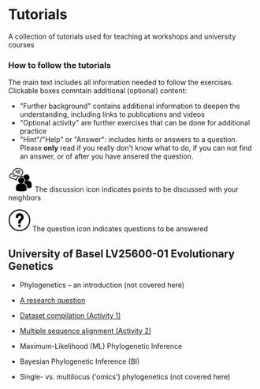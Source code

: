 # Tutorials

A collection of tutorials used for teaching at workshops and university courses

### How to follow the tutorials

The main text includes all information needed to follow the exercises. Clickable boxes comntain additional (optional) content:

* "Further background" contains additional information to deepen the understanding, including links to publications and videos
* "Optional activity" are further exercises that can be done for additional practice   
* "Hint"/"Help" or "Answer": includes hints or answers to a question. Please **only** read if you really don't know what to do, if you can not find an answer, or of after you have ansered the question.

![](./img/discussion_icon.png) The discussion icon indicates points to be discussed with your neighbors

![](./img/question_icon.png) The question icon indicates questions to be answered

## University of Basel LV25600-01 Evolutionary Genetics


* Phylogenetics – an introduction (not covered here)

* [A research question](./reserach_question/) 

* [Dataset compilation (Activity 1)](./dataset_compilation/README.md)

* [Multiple sequence alignment (Activity 2)](./multiple_sequence_alignment/README.md)

* Maximum-Likelihood (ML) Phylogenetic Inference

* Bayesian Phylogenetic Inference (BI)

* Single- vs. multilocus ('omics') phylogenetics (not covered here)
